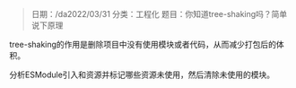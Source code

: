 > 日期：/da2022/03/31
分类：工程化
题目：你知道tree-shaking吗？简单说下原理

tree-shaking的作用是删除项目中没有使用模块或者代码，从而减少打包后的体积。

分析ESModule引入和资源并标记哪些资源未使用，然后清除未使用的模块。


